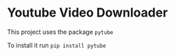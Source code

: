 # Youtube Video Downloader

This project uses the package `pytube`

To install it run `pip install pytube`